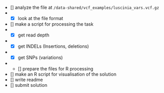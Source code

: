 - [] analyze the file at `/data-shared/vcf_examples/luscinia_vars.vcf.gz`
- - [x] look at the file format
- [] make a script for processing the task
- - [x] get read depth
- - [x] get INDELs (Insertions, deletions)
- - [x] get SNPs (variations)
- - [] prepare the files for R processing
- [] make an R script for visualisation of the solution
- [] write readme
- [] submit solution
